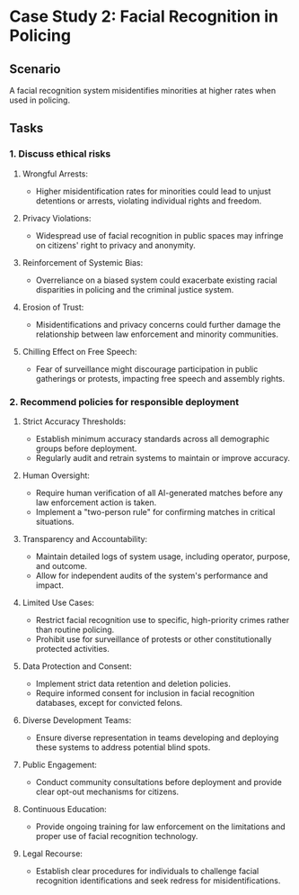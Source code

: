 # Case Study 2: Facial Recognition in Policing

## Scenario
A facial recognition system misidentifies minorities at higher rates when used in policing.

## Tasks

### 1. Discuss ethical risks

1. Wrongful Arrests:
   - Higher misidentification rates for minorities could lead to unjust detentions or arrests, violating individual rights and freedom.

2. Privacy Violations:
   - Widespread use of facial recognition in public spaces may infringe on citizens' right to privacy and anonymity.

3. Reinforcement of Systemic Bias:
   - Overreliance on a biased system could exacerbate existing racial disparities in policing and the criminal justice system.

4. Erosion of Trust:
   - Misidentifications and privacy concerns could further damage the relationship between law enforcement and minority communities.

5. Chilling Effect on Free Speech:
   - Fear of surveillance might discourage participation in public gatherings or protests, impacting free speech and assembly rights.

### 2. Recommend policies for responsible deployment

1. Strict Accuracy Thresholds:
   - Establish minimum accuracy standards across all demographic groups before deployment.
   - Regularly audit and retrain systems to maintain or improve accuracy.

2. Human Oversight:
   - Require human verification of all AI-generated matches before any law enforcement action is taken.
   - Implement a "two-person rule" for confirming matches in critical situations.

3. Transparency and Accountability:
   - Maintain detailed logs of system usage, including operator, purpose, and outcome.
   - Allow for independent audits of the system's performance and impact.

4. Limited Use Cases:
   - Restrict facial recognition use to specific, high-priority crimes rather than routine policing.
   - Prohibit use for surveillance of protests or other constitutionally protected activities.

5. Data Protection and Consent:
   - Implement strict data retention and deletion policies.
   - Require informed consent for inclusion in facial recognition databases, except for convicted felons.

6. Diverse Development Teams:
   - Ensure diverse representation in teams developing and deploying these systems to address potential blind spots.

7. Public Engagement:
   - Conduct community consultations before deployment and provide clear opt-out mechanisms for citizens.

8. Continuous Education:
   - Provide ongoing training for law enforcement on the limitations and proper use of facial recognition technology.

9. Legal Recourse:
   - Establish clear procedures for individuals to challenge facial recognition identifications and seek redress for misidentifications.